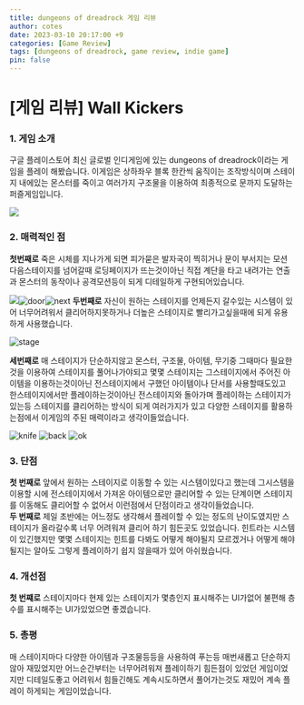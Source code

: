 ```yaml
---
title: dungeons of dreadrock 게임 리뷰
author: cotes
date: 2023-03-10 20:17:00 +9
categories: [Game Review]
tags: [dungeons of dreadrock, game review, indie game]
pin: false
---
```


# [게임 리뷰] Wall Kickers

### 1. 게임 소개
구글 플레이스토어 최신 글로벌 인디게임에 있는 dungeons of dreadrock이라는 게임을 플레이 해봤습니다. 이게임은 상하좌우 블록 한칸씩 움직이는 조작방식이며 스테이지 내에있는 몬스터를 죽이고 여러가지 구조물을 이용하여 최종적으로 문까지 도달하는 퍼즐게임입니다.

![](https://user-images.githubusercontent.com/124504898/224283930-0f3e04b1-7299-4109-ba82-162b63178b99.png)
<br/>
### 2. 매력적인 점
**첫번째로** 죽은 시체를 지나가게 되면 피가묻은 발자국이 찍히거나 문이 부서지는 모션 다음스테이지를 넘어갈때 로딩페이지가 뜨는것이아닌 직접 계단을 타고 내려가는 연출과 몬스터의 동작이나 공격모션등이 되게 디테일하게 구현되어있습니다.

![](https://user-images.githubusercontent.com/124504898/224316992-a494933f-c667-4ca4-b5da-3a3ca7c71b4e.png)![door](https://user-images.githubusercontent.com/124504898/224317202-a7e8730c-3775-405b-8d02-9c5edf3be070.png)![next](https://user-images.githubusercontent.com/124504898/224317323-df80cfbb-f2dd-4529-b599-4d14e5ca8776.png)
**두번째로** 자신이 원하는 스테이지를 언제든지 갈수있는 시스템이 있어 너무어려워서 클리어하지못하거나 더높은 스테이지로 빨리가고싶을때에 되게 유용하게 사용했습니다.

![stage](https://user-images.githubusercontent.com/124504898/224317416-5541a03e-4e96-4b4c-8fe5-fc99a955b17e.png)

**세번째로** 매 스테이지가 단순하지않고 몬스터, 구조물, 아이템, 무기중 그때마다 필요한것을 이용하여 스테이지를 풀어나가야되고 몇몇 스테이지는 그스테이지에서 주어진 아이템을 이용하는것이아닌 전스테이지에서 구했던 아이템이나 단서를 사용할때도있고 한스테이지에서만 플레이하는것이아닌 전스테이지와 돌아가며 플레이하는 스테이지가 있는등 스테이지를 클리어하는 방식이 되게 여러가지가 있고 다양한 스테이지를 활용하는점에서 이게임의 주된 매력이라고 생각이들었습니다.

![knife](https://user-images.githubusercontent.com/124504898/224317473-a1a08968-b259-4298-a070-1d8872f044c3.png)
![back](https://user-images.githubusercontent.com/124504898/224317488-380390a5-73df-4e12-afe0-4e044d775ab1.png)
![ok](https://user-images.githubusercontent.com/124504898/224317501-b82b80d0-4fa8-4dd3-b632-f6d2a0658a00.png)
<br/>
### 3. 단점
**첫 번째로** 앞에서 원하는 스테이지로 이동할 수 있는 시스템이있다고 했는데 그시스템을 이용할 시에 전스테이지에서 가져온 아이템으로만 클리어할 수 있는 단계이면 스테이지를 이동해도 클리어할 수 없어서 이런점에서 단점이라고 생각이들었습니다.
<br/>
**두 번째로** 제일 초반에는 어느정도 생각해서 플레이할 수 있는 정도의 난이도였지만 스테이지가 올라갈수록 너무 어려워져 클리어 하기 힘든곳도 있었습니다. 힌트라는 시스템이 있긴했지만 몇몇 스테이지는 힌트를 다봐도 어떻게 해야될지 모르겠거나 어떻게 해야될지는 알아도 그렇게 플레이하기 쉽지 않을때가 있어 아쉬웠습니다.
<br/>
### 4. 개선점
**첫 번쨰로** 스테이지마다 현제 있는 스테이지가 몇층인지 표시해주는 UI가없어 불편해 층수를 표시해주는 UI가있었으면 좋겠습니다.
<br/>
### 5. 총평
매 스테이지마다 다양한 아이템과 구조물등등을 사용하여 푸는등 매번새롭고 단순하지않아 재밌었지만 어느순간부터는 너무어려워져 플레이하기 힘든점이 있었던 게임이었지만 디테일도좋고 어려워서 힘들긴해도 계속시도하면서 풀어가는것도 재밌어 계속 플레이 하게되는 게임이었습니다.
